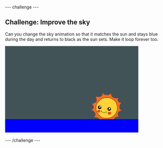 \--- challenge \---

## Challenge: Improve the sky

Can you change the sky animation so that it matches the sun and stays blue during the day and returns to black as the sun sets. Make it loop forever too.

![لقطة شاشة](images/sunrise-sky-challenge.png)

\--- /challenge \---